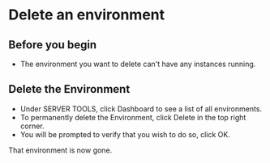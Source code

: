 # Delete an environment

## Before you begin

  * The environment you want to delete can't have any instances running.

## Delete the Environment

  - Under SERVER TOOLS, click Dashboard to see a list of all environments.
  - To permanently delete the Environment, click Delete in the top right corner.
  - You will be prompted to verify that you wish to do so, click OK.

That environment is now gone.